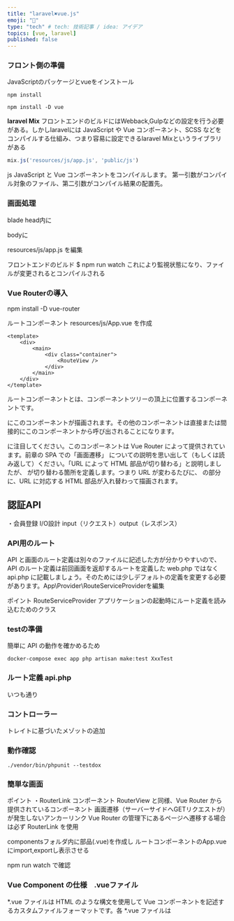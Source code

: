 ```yaml
---
title: "laravel✖️vue.js"
emoji: "🐷"
type: "tech" # tech: 技術記事 / idea: アイデア
topics: [vue, laravel]
published: false
---
```

### フロント側の準備
JavaScriptのパッケージとvueをインストール
```
npm install 

npm install -D vue
```

**laravel Mix**
フロントエンドのビルドにはWebback,Gulpなどの設定を行う必要がある。しかしlaravelには
 JavaScript や Vue コンポーネント、SCSS などをコンパイルする仕組み、つまり容易に設定できるlaravel Mixというライブラリがある
```php:webpack.mix.js
mix.js('resources/js/app.js', 'public/js')
```
js
JavaScript と Vue コンポーネントをコンパイルします。
第一引数がコンパイル対象のファイル、第二引数がコンパイル結果の配置先。

### 画面処理
blade
head内に
<script src="{{ mix('js/app.js') }}" defer></script>

bodyに
<div id="app"></div>

resources/js/app.js を編集

フロントエンドのビルド
$ npm run watch
これにより監視状態になり、ファイルが変更されるとコンパイルされる

### Vue Routerの導入

npm install -D vue-router

ルートコンポーネント resources/js/App.vue を作成
```vue:App.vue
<template>
    <div>
        <main>
            <div class="container">
                <RouteView />
            </div>
        </main>
    </div>
</template>
```
ルートコンポーネントとは、コンポーネントツリーの頂上に位置するコンポーネントです。<div id="app"></div> にこのコンポーネントが描画されます。その他のコンポーネントは直接または間接的にこのコンポーネントから呼び出されることになります。

<RouterView /> に注目してください。このコンポーネントは Vue Router によって提供されています。前章の SPA での「画面遷移」 についての説明を思い出して（もしくは読み返して）ください。「URL によって HTML 部品が切り替わる」と説明しましたが、<RouterView /> が切り替わる箇所を定義します。つまり URL が変わるたびに、<RouterView /> の部分に、URL に対応する HTML 部品が入れ替わって描画されます。

## 認証API 
・会員登録 I/O設計 input（リクエスト）output（レスポンス）

### API用のルート

API と画面のルート定義は別々のファイルに記述した方が分かりやすいので、API のルート定義は前回画面を返却するルートを定義した web.php ではなく api.php に記載しましょう。そのためには少しデフォルトの定義を変更する必要があります。App\Provider\RouteServiceProviderを編集

ポイント
RouteServiceProvider
アプリケーションの起動時にルート定義を読み込むためのクラス

### testの準備
簡単に API の動作を確かめるため
```
docker-compose exec app php artisan make:test XxxTest
```
### ルート定義 api.php
いつも通り

### コントローラー
トレイトに基づいたメゾットの追加

### 動作確認
```
./vendor/bin/phpunit --testdox
```
### 簡単な画面
ポイント
・RouterLink コンポーネント
RouterView と同様、Vue Router から提供されているコンポーネント
画面遷移（サーバーサイドへGETリクエストが）が発生しないアンカーリンク<a>
Vue Router の管理下にあるページへ遷移する場合は必ず RouterLink を使用

componentsフォルダ内に部品(.vue)を作成し
ルートコンポーネントのApp.vueにimport,exportし表示させる

npm run watch で確認 

### Vue Component の仕様　.vueファイル
*.vue ファイルは HTML のような構文を使用して Vue コンポーネントを記述するカスタムファイルフォーマットです。各 *.vue ファイルは <template>、<script>、<style> の三つのトップレベル言語のブロックで構成されています。

https://vue-loader-v14.vuejs.org/ja/start/spec.html

### vuex:Vue のために開発された状態管理ライブラリ
コンポーネントをまたいで参照したいデータを入れておく場所
この「データを入れておく場所」をストアと呼びます
```
npm install --save-dev vuex
```


#### メリット
親コンポーネントと子コンポーネントの間でのデータのやり取りをショトカできる点

Vue コンポーネント同士がデータをやりとりするためには、基本的に $emit と props を使用した親子間のコミュニケーションで実現する必要がある。

コンポーネントツリーの階層が深く複雑になるとこのやりとりが煩雑になる。

VuexにPI との通信やデータの管理をストアに集中させることで、どのコンポーネントからでもデータを更新・参照できるようになる。
##### vuex ストアの構成要素 4つ
**ステート**
データの入れ物そのものです。ログイン中のユーザーデータなどが該当
**ゲッター**
ステートの内容から算出される値。ユーザーがログイン中であるかどうか
**ミューテーション**
ステートを更新するためのメソッド
ンポーネントはステートを直接変更することができないため、ミューテーションを介してステートを更新。ミューテーションは同期通信でないといけない
**アクション**
ミューテーションと同様にステートを更新するメソッドですが、ミューテーションとの違いはアクションは非同期処理である点です。